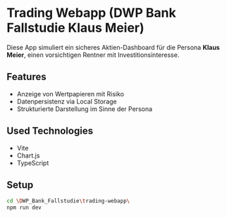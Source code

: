 # Trading Webapp (DWP Bank Fallstudie Klaus Meier)

Diese App simuliert ein sicheres Aktien-Dashboard für die Persona **Klaus Meier**, einen vorsichtigen Rentner mit Investitionsinteresse.

## Features
- Anzeige von Wertpapieren mit Risiko
- Datenpersistenz via Local Storage
- Strukturierte Darstellung im Sinne der Persona

## Used Technologies
- Vite
- Chart.js
- TypeScript


## Setup
```bash
cd \DWP_Bank_Fallstudie\trading-webapp\
npm run dev
